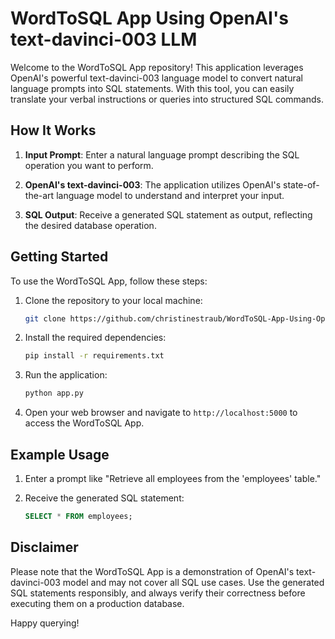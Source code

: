 # WordToSQL App Using OpenAI's text-davinci-003 LLM

Welcome to the WordToSQL App repository! This application leverages OpenAI's powerful text-davinci-003 language model to convert natural language prompts into SQL statements. With this tool, you can easily translate your verbal instructions or queries into structured SQL commands.

## How It Works

1. **Input Prompt**: Enter a natural language prompt describing the SQL operation you want to perform.

2. **OpenAI's text-davinci-003**: The application utilizes OpenAI's state-of-the-art language model to understand and interpret your input.

3. **SQL Output**: Receive a generated SQL statement as output, reflecting the desired database operation.

## Getting Started

To use the WordToSQL App, follow these steps:

1. Clone the repository to your local machine:

   ```bash
   git clone https://github.com/christinestraub/WordToSQL-App-Using-OpenAI-s-text-davinci-003-LLM.git
   ```

2. Install the required dependencies:

   ```bash
   pip install -r requirements.txt
   ```

3. Run the application:

   ```bash
   python app.py
   ```

4. Open your web browser and navigate to `http://localhost:5000` to access the WordToSQL App.

## Example Usage

1. Enter a prompt like "Retrieve all employees from the 'employees' table."

2. Receive the generated SQL statement: 
   ```sql
   SELECT * FROM employees;
   ```

## Disclaimer

Please note that the WordToSQL App is a demonstration of OpenAI's text-davinci-003 model and may not cover all SQL use cases. Use the generated SQL statements responsibly, and always verify their correctness before executing them on a production database.

Happy querying!
